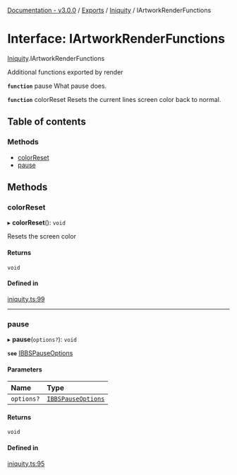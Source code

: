 [Documentation - v3.0.0](../README.md) / [Exports](../modules.md) / [Iniquity](../modules/Iniquity.md) / IArtworkRenderFunctions

# Interface: IArtworkRenderFunctions

[Iniquity](../modules/Iniquity.md).IArtworkRenderFunctions

Additional functions exported by render

**`function`** pause What pause does.

**`function`** colorReset Resets the current lines screen color back to normal.

## Table of contents

### Methods

- [colorReset](Iniquity.IArtworkRenderFunctions.md#colorreset)
- [pause](Iniquity.IArtworkRenderFunctions.md#pause)

## Methods

### colorReset

▸ **colorReset**(): `void`

Resets the screen color

#### Returns

`void`

#### Defined in

[iniquity.ts:99](https://github.com/iniquitybbs/iniquity/blob/1b7703d/packages/core/src/iniquity.ts#L99)

___

### pause

▸ **pause**(`options?`): `void`

**`see`** [IBBSPauseOptions](Iniquity.IBBSPauseOptions.md)

#### Parameters

| Name | Type |
| :------ | :------ |
| `options?` | [`IBBSPauseOptions`](Iniquity.IBBSPauseOptions.md) |

#### Returns

`void`

#### Defined in

[iniquity.ts:95](https://github.com/iniquitybbs/iniquity/blob/1b7703d/packages/core/src/iniquity.ts#L95)
